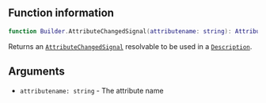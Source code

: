 ## Function information
```lua
function Builder.AttributeChangedSignal(attributename: string): AttributeChangedSignal
```

Returns an [``AttributeChangedSignal``](../AttributeChangedSignal/About.md) resolvable to be used in a [``Description``](../Types/type_Description.md).

## Arguments
- ``attributename: string`` - The attribute name